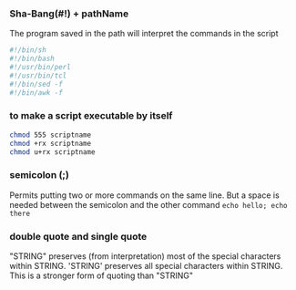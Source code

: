 ### Sha-Bang(#!) + pathName
The program saved in the path  will interpret the commands in the script
```bash
#!/bin/sh
#!/bin/bash
#!/usr/bin/perl
#!/usr/bin/tcl
#!/bin/sed -f
#!/bin/awk -f
```


### to make a script executable by itself
```bash
chmod 555 scriptname
chmod +rx scriptname
chmod u+rx scriptname
```


### semicolon (;)
Permits putting two or more commands on the same line.
But a space is needed between the semicolon and the other command
`echo hello; echo there`

### double quote and single quote
"STRING" preserves (from interpretation) most of the special characters within STRING.
'STRING' preserves all special characters within STRING. This is a stronger form of quoting than "STRING"
